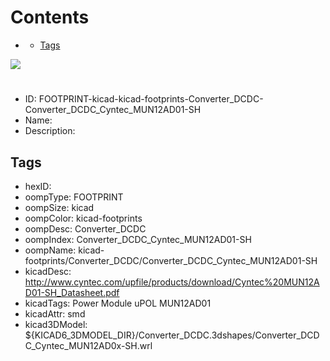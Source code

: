 



Contents
========

* [](#)
	* [Tags](#tags)
  
![][im]
# 

- ID: FOOTPRINT-kicad-kicad-footprints-Converter_DCDC-Converter_DCDC_Cyntec_MUN12AD01-SH
- Name: 
- Description: 

## Tags

- hexID: 
- oompType: FOOTPRINT
- oompSize: kicad
- oompColor: kicad-footprints
- oompDesc: Converter_DCDC
- oompIndex: Converter_DCDC_Cyntec_MUN12AD01-SH
- oompName: kicad-footprints/Converter_DCDC/Converter_DCDC_Cyntec_MUN12AD01-SH
- kicadDesc: http://www.cyntec.com/upfile/products/download/Cyntec%20MUN12AD01-SH_Datasheet.pdf
- kicadTags: Power Module uPOL MUN12AD01
- kicadAttr: smd
- kicad3DModel: ${KICAD6_3DMODEL_DIR}/Converter_DCDC.3dshapes/Converter_DCDC_Cyntec_MUN12AD0x-SH.wrl



[im]: image.png
